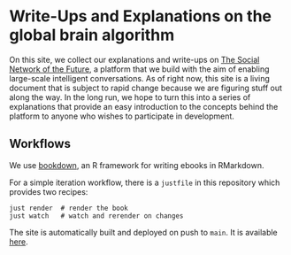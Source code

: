 # Write-Ups and Explanations on the global brain algorithm

On this site, we collect our explanations and write-ups on 
[The Social Network of the Future](https://github.com/social-protocols/social-network), a platform that we build with the
aim of enabling large-scale intelligent conversations.
As of right now, this site is a living document that is subject to rapid change
because we are figuring stuff out along the way. In the long run, we hope to
turn this into a series of explanations that provide an easy introduction to the
concepts behind the platform to anyone who wishes to participate in development.

## Workflows

We use [bookdown](https://github.com/rstudio/bookdown), an R framework for
writing ebooks in RMarkdown.

For a simple iteration workflow, there is a `justfile` in this repository which
provides two recipes:

```
just render  # render the book
just watch   # watch and rerender on changes
```

The site is automatically built and deployed on push to `main`. It is available
[here](https://www.social-protocols.org/global-brain).
